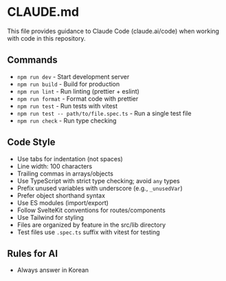 # CLAUDE.md

This file provides guidance to Claude Code (claude.ai/code) when working with code in this repository.

## Commands
- `npm run dev` - Start development server
- `npm run build` - Build for production
- `npm run lint` - Run linting (prettier + eslint)
- `npm run format` - Format code with prettier
- `npm run test` - Run tests with vitest
- `npm run test -- path/to/file.spec.ts` - Run a single test file
- `npm run check` - Run type checking

## Code Style
- Use tabs for indentation (not spaces)
- Line width: 100 characters
- Trailing commas in arrays/objects
- Use TypeScript with strict type checking; avoid `any` types
- Prefix unused variables with underscore (e.g., `_unusedVar`)
- Prefer object shorthand syntax
- Use ES modules (import/export)
- Follow SvelteKit conventions for routes/components
- Use Tailwind for styling
- Files are organized by feature in the src/lib directory
- Test files use `.spec.ts` suffix with vitest for testing

## Rules for AI
- Always answer in Korean
